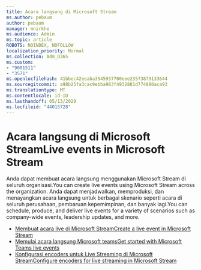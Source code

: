 ```yaml
---
title: Acara langsung di Microsoft Stream
ms.author: pebaum
author: pebaum
manager: mnirkhe
ms.audience: Admin
ms.topic: article
ROBOTS: NOINDEX, NOFOLLOW
localization_priority: Normal
ms.collection: Adm_O365
ms.custom:
- "9001511"
- "3571"
ms.openlocfilehash: 41bbec42eeaba3545937700eee23573879133644
ms.sourcegitcommit: a98b25fa3cac9ebba983f4932881d774880aca93
ms.translationtype: MT
ms.contentlocale: id-ID
ms.lasthandoff: 05/13/2020
ms.locfileid: "44015728"
---
```

# <a name="live-events-in-microsoft-stream"></a><span data-ttu-id="ee2c2-102">Acara langsung di Microsoft Stream</span><span class="sxs-lookup"><span data-stu-id="ee2c2-102">Live events in Microsoft Stream</span></span>

<span data-ttu-id="ee2c2-103">Anda dapat membuat acara langsung menggunakan Microsoft Stream di seluruh organisasi.</span><span class="sxs-lookup"><span data-stu-id="ee2c2-103">You can create live events using Microsoft Stream across the organization.</span></span> <span data-ttu-id="ee2c2-104">Anda dapat menjadwalkan, memproduksi, dan menayangkan acara langsung untuk berbagai skenario seperti acara di seluruh perusahaan, pembaruan kepemimpinan, dan banyak lagi.</span><span class="sxs-lookup"><span data-stu-id="ee2c2-104">You can schedule, produce, and deliver live events for a variety of scenarios such as company-wide events, leadership updates, and more.</span></span>

- [<span data-ttu-id="ee2c2-105">Membuat acara live di Microsoft Stream</span><span class="sxs-lookup"><span data-stu-id="ee2c2-105">Create a live event in Microsoft Stream</span></span>](https://docs.microsoft.com/stream/live-create-event)
- [<span data-ttu-id="ee2c2-106">Memulai acara langsung Microsoft teams</span><span class="sxs-lookup"><span data-stu-id="ee2c2-106">Get started with Microsoft Teams live events</span></span>](https://support.office.com/article/get-started-with-microsoft-teams-live-events-d077fec2-a058-483e-9ab5-1494afda578a)
- [<span data-ttu-id="ee2c2-107">Konfigurasi encoders untuk Live Streaming di Microsoft Stream</span><span class="sxs-lookup"><span data-stu-id="ee2c2-107">Configure encoders for live streaming in Microsoft Stream</span></span>](https://docs.microsoft.com/stream/live-encoder-setup)
